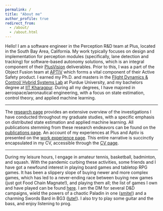 ```yaml
---
permalink: /
title: "About me"
author_profile: true
redirect_from: 
  - /about/
  - /about.html
---
```


Hello! I am a software engineer in the Perception R&D team at Plus, located in the South Bay Area, California. My work typically focuses on design and implementation for perception modules (specifically, lane detection and tracking) for software-based autonomy solutions, which is an integral component of their [PlusVision](https://plus.ai/solutions/plusvision) deliverables. Prior to this, I was a part of the Object Fusion team at [APTIV](https://www.aptiv.com/en/solutions/adas) which forms a vital component of their Active Safety product. I earned my Ph.D. and masters in the [Flight Dynamics & Control/ Hybrid Systems Lab](https://sites.google.com/view/fdchsl/home) at Purdue University, and my bachelors degree at [IIT Kharagpur](http://www.ae.iitkgp.ac.in/). During all my degrees, I have majored in aerospace/aeronautical engineering, with a focus on state estimation, control theory, and applied machine learning.

<hr>

The [research page](/research) provides an extensive overview of the investigations I have conducted throughout my graduate studies, with a specific emphasis on distributed state estimation and applied machine learning. All publications stemming from these research endeavors can be found on the [publications page](/publications). An account of my experiences at Plus and Aptiv is presented on the [work experience page](/work). This entire narrative is succinctly encapsulated in my CV, accessible through the [CV page](/cv).

<hr>

During my leisure hours, I engage in amateur tennis, basketball, badminton, and squash. With the pandemic curbing these activities, some friends and I have got a newfound interest in playing board games and tabletop RPG games. It has been a slippery slope of buying newer and more complex games, which has led to a never-ending race between buying new games (just got Food Chain Magnate!), and playing them all; the list of games I own and have played can be found [here](https://boardgamegeek.com/collection/user/chocopie9). I am the DM for several D&D campaigns, wield the powers of a chaotic Paladin in one ([smite!](/images/smite.jpg)) and a charming Swords Bard in BG3 ([lute!](/images/lute.jpg)). I also try to play some guitar and the bass, and enjoy listening to prog.
